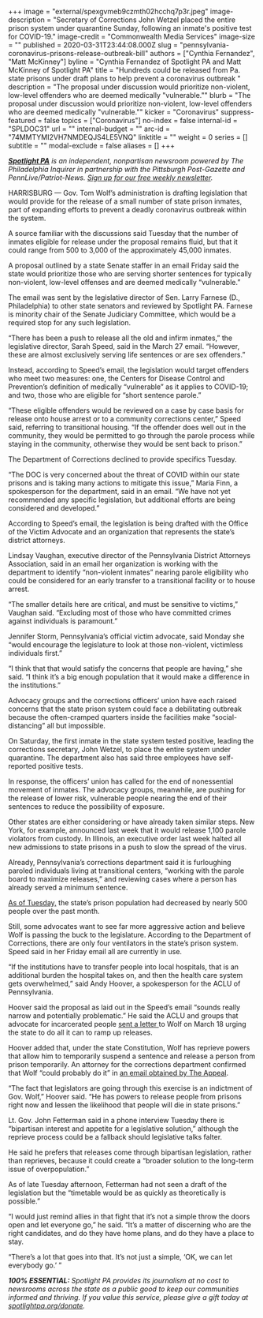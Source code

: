 +++
image = "external/spexgvmeb9czmth02hcchq7p3r.jpeg"
image-description = "Secretary of Corrections John Wetzel placed the entire prison system under quarantine Sunday, following an inmate's positive test for COVID-19."
image-credit = "Commonwealth Media Services"
image-size = ""
published = 2020-03-31T23:44:08.000Z
slug = "pennsylvania-coronavirus-prisons-release-outbreak-bill"
authors = ["Cynthia Fernandez", "Matt McKinney"]
byline = "Cynthia Fernandez of Spotlight PA and Matt McKinney of Spotlight PA"
title = "Hundreds could be released from Pa. state prisons under draft plans to help prevent a coronavirus outbreak "
description = "The proposal under discussion would prioritize non-violent, low-level offenders who are deemed medically \"vulnerable.\""
blurb = "The proposal under discussion would prioritize non-violent, low-level offenders who are deemed medically \"vulnerable.\""
kicker = "Coronavirus"
suppress-featured = false
topics = ["Coronavirus"]
no-index = false
internal-id = "SPLDOC31"
url = ""
internal-budget = ""
arc-id = "74MMTYMI2VH7NMDEQJS4LE5VNQ"
linktitle = ""
weight = 0
series = []
subtitle = ""
modal-exclude = false
aliases = []
+++

<a href="https://lesspage.com/"><i><b>Spotlight PA</b></i></a><i> is an independent, nonpartisan newsroom powered by The Philadelphia Inquirer in partnership with the Pittsburgh Post-Gazette and PennLive/Patriot-News. </i><a href="https://lesspage.com/newsletters"><i>Sign up for our free weekly newsletter</i></a><i>.</i>

HARRISBURG — Gov. Tom Wolf’s administration is drafting legislation that would provide for the release of a small number of state prison inmates, part of expanding efforts to prevent a deadly coronavirus outbreak within the system.

A source familiar with the discussions said Tuesday that the number of inmates eligible for release under the proposal remains fluid, but that it could range from 500 to 3,000 of the approximately 45,000 inmates.

A proposal outlined by a state Senate staffer in an email Friday said the state would prioritize those who are serving shorter sentences for typically non-violent, low-level offenses and are deemed medically “vulnerable.”

The email was sent by the legislative director of Sen. Larry Farnese (D., Philadelphia) to other state senators and reviewed by Spotlight PA. Farnese is minority chair of the Senate Judiciary Committee, which would be a required stop for any such legislation.

“There has been a push to release all the old and infirm inmates,” the legislative director, Sarah Speed, said in the March 27 email. “However, these are almost exclusively serving life sentences or are sex offenders.”

Instead, according to Speed’s email, the legislation would target offenders who meet two measures: one, the Centers for Disease Control and Prevention’s definition of medically “vulnerable” as it applies to COVID-19; and two, those who are eligible for “short sentence parole.”

“These eligible offenders would be reviewed on a case by case basis for release onto house arrest or to a community corrections center,” Speed said, referring to transitional housing. “If the offender does well out in the community, they would be permitted to go through the parole process while staying in the community, otherwise they would be sent back to prison.”

<script src="https://lesspage.com/embed.js" async></script><div data-spl-embed-version="1" data-spl-src="https://lesspage.com/embeds/donate/"></div>

The Department of Corrections declined to provide specifics Tuesday.

“The DOC is very concerned about the threat of COVID within our state prisons and is taking many actions to mitigate this issue,” Maria Finn, a spokesperson for the department, said in an email. “We have not yet recommended any specific legislation, but additional efforts are being considered and developed.”

According to Speed’s email, the legislation is being drafted with the Office of the Victim Advocate and an organization that represents the state’s district attorneys.

Lindsay Vaughan, executive director of the Pennsylvania District Attorneys Association, said in an email her organization is working with the department to identify “non-violent inmates” nearing parole eligibility who could be considered for an early transfer to a transitional facility or to house arrest.

“The smaller details here are critical, and must be sensitive to victims,” Vaughan said. “Excluding most of those who have committed crimes against individuals is paramount.”

Jennifer Storm, Pennsylvania’s official victim advocate, said Monday she “would encourage the legislature to look at those non-violent, victimless individuals first.”

“I think that that would satisfy the concerns that people are having,” she said. “I think it’s a big enough population that it would make a difference in the institutions.”

Advocacy groups and the corrections officers’ union have each raised concerns that the state prison system could face a debilitating outbreak because the often-cramped quarters inside the facilities make “social-distancing” all but impossible.

On Saturday, the first inmate in the state system tested positive, leading the corrections secretary, John Wetzel, to place the entire system under quarantine. The department also has said three employees have self-reported positive tests.

In response, the officers’ union has called for the end of nonessential movement of inmates. The advocacy groups, meanwhile, are pushing for the release of lower risk, vulnerable people nearing the end of their sentences to reduce the possibility of exposure.

Other states are either considering or have already taken similar steps. New York, for example, announced last week that it would release 1,100 parole violators from custody. In Illinois, an executive order last week halted all new admissions to state prisons in a push to slow the spread of the virus.

Already, Pennsylvania’s corrections department said it is furloughing paroled individuals living at transitional centers, “working with the parole board to maximize releases,” and reviewing cases where a person has already served a minimum sentence.

<script src="https://lesspage.com/embed.js" async></script><div data-spl-embed-version="1" data-spl-src="https://lesspage.com/embeds/newsletter/"></div>

<a href="https://www.cor.pa.gov/Pages/COVID-19-Dashboard.aspx">As of Tuesday,</a> the state’s prison population had decreased by nearly 500 people over the past month.

Still, some advocates want to see far more aggressive action and believe Wolf is passing the buck to the legislature. According to the Department of Corrections, there are only four ventilators in the state’s prison system. Speed said in her Friday email all are currently in use.

“If the institutions have to transfer people into local hospitals, that is an additional burden the hospital takes on, and then the health care system gets overwhelmed,” said Andy Hoover, a spokesperson for the ACLU of Pennsylvania.

Hoover said the proposal as laid out in the Speed’s email “sounds really narrow and potentially problematic.” He said the ACLU and groups that advocate for incarcerated people <a href="https://www.aclupa.org/sites/default/files/ltr_governor_wolf_-_immediate_action_required_for_covid-19_final3.pdf">sent a letter </a>to Wolf on March 18 urging the state to do all it can to ramp up releases.

Hoover added that, under the state Constitution, Wolf has reprieve powers that allow him to temporarily suspend a sentence and release a person from prison temporarily. An attorney for the corrections department confirmed that Wolf “could probably do it” in <a href="https://theappeal.org/pennsylvania-coronavirus-governor-prison-reprieves/">an email obtained by The Appeal</a>.

“The fact that legislators are going through this exercise is an indictment of Gov. Wolf,” Hoover said. “He has powers to release people from prisons right now and lessen the likelihood that people will die in state prisons.”

Lt. Gov. John Fetterman said in a phone interview Tuesday there is “bipartisan interest and appetite for a legislative solution,” although the reprieve process could be a fallback should legislative talks falter.

He said he prefers that releases come through bipartisan legislation, rather than reprieves, because it could create a “broader solution to the long-term issue of overpopulation.”

As of late Tuesday afternoon, Fetterman had not seen a draft of the legislation but the “timetable would be as quickly as theoretically is possible.”

“I would just remind allies in that fight that it’s not a simple throw the doors open and let everyone go,” he said. “It’s a matter of discerning who are the right candidates, and do they have home plans, and do they have a place to stay.

“There’s a lot that goes into that. It’s not just a simple, ‘OK, we can let everybody go.’ ”

<i><b>100% ESSENTIAL: </b></i><i>Spotlight PA provides its journalism at no cost to newsrooms across the state as a public good to keep our communities informed and thriving. If you value this service, please give a gift today at </i><a href="https://lesspage.com/donate"><i>spotlightpa.org/donate</i></a><i>.</i>

<script src="https://lesspage.com/embed.js" async></script><div data-spl-embed-version="1" data-spl-src="https://lesspage.com/embeds/tips/?tip_text=Do%20you%20have%20a%20tip%20about%20%3Cb%3Ehow%20Pa.'s%20government%20is%20responding%20to%20the%20coronavirus%3C%2Fb%3E%3F%20Tell%20us."></div>
